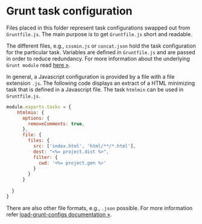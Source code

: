 # Grunt task configuration

Files placed in this folder represent task configurations swapped out from `Gruntfile.js`. The main purpose is to get `Gruntfile.js` short and readable. 

The different files, e.g., `cssmin.js` or `concat.json` hold the task configuration for the particular task.  Variables are defined in `Gruntfile.js` and are passed in order to reduce redundancy. For more information about the underlying `Grunt module` read [here &raquo;](https://github.com/creynders/load-grunt-configs).

In general, a Javascript configuration is provided by a file with a file extension `.js`. The following code displays an extract of a HTML minimizing task that is defined in a Javascript file. The task `htmlmin` can be used in `Gruntfile.js`.

```js
module.exports.tasks = {
	htmlmin: {
      options: {
        removeComments: true,
      },
      file: {
        files: {
          src: ['index.html', 'html/**/*.html'],
          dest: "<%= project.dist %>",
          filter: {
            cwd: '<%= project.gen %>'
          }
        }  
      }
      
  }
}
```

There are also other file formats, e.g., `.json` possible. For more information refer [load-grunt-configs documentation &raquo;](https://github.com/creynders/load-grunt-configs).